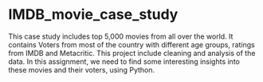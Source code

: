 # IMDB_movie_case_study
This case study includes top 5,000 movies from all over the world. It contains Voters from most of the country with different age groups, ratings from IMDB and Metacritic. This project include cleaning and analysis of the data.  In this assignment, we need to find some interesting insights into these movies and their voters, using Python.
